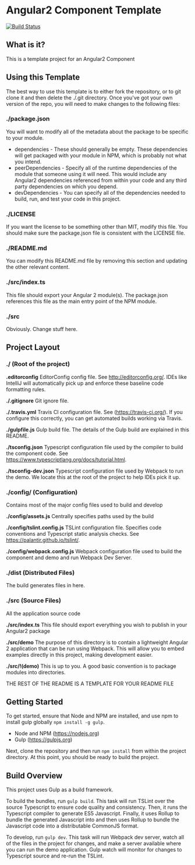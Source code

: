 # Angular2 Component Template

[![Build Status][travis-image]][travis-url]

## What is it?
This is a template project for an Angular2 Component

## Using this Template
The best way to use this template is to either fork the repository, or to git clone it and then delete the ./.git directory.
Once you've got your own version of the repo, you will need to make changes to the following files:

### ./package.json
You will want to modify all of the metadata about the package to be specific to your module.

* dependencies - These should generally be empty. These dependencies will get packaged with your module in NPM, which is probably not what you intend.
* peerDependencies - Specify all of the runtime dependencies of the module that someone using it will need. This would include any Angular2 dependencies referenced from within your code and any third party dependencies on which you depend.
* devDependencies - You can specify all of the dependencies needed to build, run, and test your code in this project.

### ./LICENSE
If you want the license to be something other than MIT, modify this file. You should make sure the package.json file is consistent with the LICENSE file.

### ./README.md
You can modify this README.md file by removing this section and updating the other relevant content.

### ./src/index.ts
This file should export your Angular 2 module(s). The package.json references this file as the main entry point of the NPM module. 

### ./src
Obviously. Change stuff here.


## Project Layout

### ./ (Root of the project)
**.editorconfig**
EditorConfig config file. See http://editorconfig.org/. IDEs like IntelliJ will automatically pick up and enforce these baseline code formatting rules.

**./.gitignore**
Git ignore file.

**./.travis.yml**
Travis CI configuration file. See (https://travis-ci.org/). If you configure this correctly, you can get automated builds working via Travis.

**./gulpfile.js**
Gulp build file. The details of the Gulp build are explained in this README.

**./tsconfig.json**
Typescript configuration file used by the compiler to build the component code. See https://www.typescriptlang.org/docs/tutorial.html.

**./tsconfig-dev.json**
Typescript configuration file used by Webpack to run the demo. We locate this at the root of the project to help IDEs pick it up.


### ./config/ (Configuration)
Contains most of the major config files used to build and develop

**./config/assets.js**
Centrally specifies paths used by the build

**./config/tslint.config.js**
TSLint configuration file. Specifies code conventions and Typescript static analysis checks. See https://palantir.github.io/tslint/.

**./config/webpack.config.js**
Webpack configuration file used to build the component and demo and run Webpack Dev Server.


### ./dist (Distributed Files)
The build generates files in here.


### ./src (Source Files)
All the application source code

**./src/index.ts**
This file should export everything you wish to publish in your Angular2 package 

**./src/demo**
The purpose of this directory is to contain a lightweight Angular 2 application that can be run using Webpack. This will allow you to embed examples directly in this project, making development easier.

**./src/!(demo)**
This is up to you. A good basic convention is to package modules into directories.




THE REST OF THE README IS A TEMPLATE FOR YOUR README FILE

## Getting Started 
To get started, ensure that Node and NPM are installed, and use npm to install gulp globally ```npm install -g gulp```.

* Node and NPM (https://nodejs.org)
* Gulp (https://gulpjs.org)

Next, clone the repository and then run ```npm install``` from within the project directory. At this point, you should be ready to build the project.

## Build Overview
This project uses Gulp as a build framework. 

To build the bundles, run ```gulp build```. This task will run TSLint over the source Typescript to ensure code quality and consistency. Then, it runs the Typescript compiler to generate ES5 Javascript. Finally, it uses Rollup to bundle the generated Javascript into and then uses Rollup to bundle the Javascript code into a distributable CommonJS format.

To develop, run ```gulp dev```. This task will run Webpack dev server, watch all of the files in the project for changes, and make a server available where you can run the demo application. Gulp watch will monitor for changes to Typescript source and re-run the TSLint.


[travis-url]: https://travis-ci.org/Asymmetrik/angular2-template/
[travis-image]: https://travis-ci.org/Asymmetrik/angular2-template.svg

